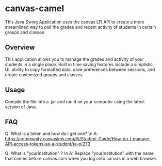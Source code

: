 # canvas-camel
This Java Swing Application uses the canvas LTI API to create a more streamlined way to pull the grades and recent activity of students in certain groups and classes.

## Overview
This application allows you to manage the grades and activity of your students in a single place. Built in time saving features include a simplistic UI, ability to copy formatted data, save preferences between sessions, and create customized groups and classes.

## Usage 
Compile the file into a .jar and run it on your computer using the latest version of Java.


## FAQ
 Q:  What is a token and how do I get one?
\n A:  https://community.canvaslms.com/t5/Student-Guide/How-do-I-manage-API-access-tokens-as-a-student/ta-p/273
  
 Q: What is "yourinstitution" ? 
\n A: Replace "yourinstitution" with the name that comes before canvas.com when you log onto canvas in a web browser.
  
